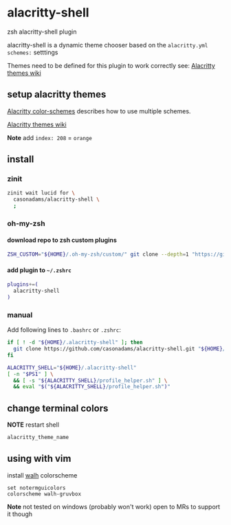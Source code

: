 # alacritty-shell

zsh alacritty-shell plugin

alacritty-shell is a dynamic theme chooser based on the `alacritty.yml`
`schemes:` setttings

Themes need to be defined for this plugin to work correctly see:
[Alacritty themes wiki](https://github.com/casonadams/alacritty-shell/wiki/Themes)

## setup alacritty themes

[Alacritty color-schemes](https://github.com/alacritty/alacritty/wiki/Color-schemes)
describes how to use multiple schemes.

[Alacritty themes wiki](https://github.com/casonadams/alacritty-shell/wiki/Themes)

 **Note** add `index: 208` = `orange`

## install

### zinit

```zsh
zinit wait lucid for \
  casonadams/alacritty-shell \
  ;
```

### oh-my-zsh

#### download repo to zsh custom plugins

```sh
ZSH_CUSTOM="${HOME}/.oh-my-zsh/custom/" git clone --depth=1 "https://github.com/casonadams/alacritty-shell.git" "${ZSH_CUSTOM}/plugins/alacritty-shell"
```

#### add plugin to `~/.zshrc`

```zsh
plugins+=(
  alacritty-shell
)
```

### manual

Add following lines to `.bashrc` or `.zshrc`:

```sh
if [ ! -d "${HOME}/.alacritty-shell" ]; then
  git clone https://github.com/casonadams/alacritty-shell.git "${HOME}/.alacritty-shell"
fi

ALACRITTY_SHELL="${HOME}/.alacritty-shell"
[ -n "$PS1" ] \
  && [ -s "${ALACRITTY_SHELL}/profile_helper.sh" ] \
  && eval "$("${ALACRITTY_SHELL}/profile_helper.sh")"
```

## change terminal colors

**NOTE** restart shell

```sh
alacritty_theme_name
```

## using with vim

install [walh](https://github.com/casonadams/walh) colorscheme

```vimrc
set notermguicolors
colorscheme walh-gruvbox
```

**Note** not tested on windows (probably won't work) open to MRs to support it
though
